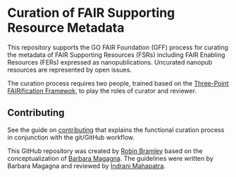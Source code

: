 # Curation of FAIR Supporting Resource Metadata
This repository supports the GO FAIR Foundation (GFF) process for curating the metadata of FAIR Supporting Resources (FSRs) including FAIR Enabling Resources (FERs) expressed as nanopublications. Uncurated nanopub resources are represented by open issues.

The curation process requires two people, trained based on the [Three-Point FAIRification Framewok](https://www.gofair.foundation/3pff), to play the roles of curator and reviewer.

## Contributing

See the guide on [contributing](CONTRIBUTING.md) that explains the functional curation process in conjunction with the git/GitHub workflow.

This GitHub repository was created by [Robin Bramley](https://orcid.org/0000-0002-8958-8087) based on the conceptualization of [Barbara Magagna](https://orcid.org/0000-0003-2195-3997). The guidelines were written by Barbara Magagna and reviewed by [Indrani Mahapatra](https://orcid.org/0000-0002-6396-0848).
